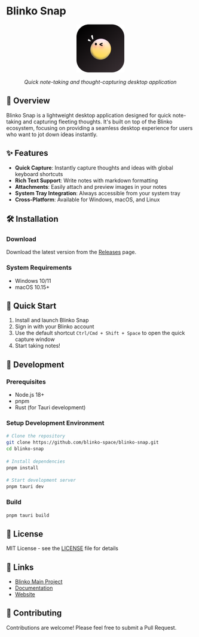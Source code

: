 # Blinko Snap

<div align="center">
  <img src="public/icon.png" alt="Blinko Snap Logo" width="128" height="128">
  <p><em>Quick note-taking and thought-capturing desktop application</em></p>
</div>

## 🚀 Overview

Blinko Snap is a lightweight desktop application designed for quick note-taking and capturing fleeting thoughts. It's built on top of the Blinko ecosystem, focusing on providing a seamless desktop experience for users who want to jot down ideas instantly.

## ✨ Features

- **Quick Capture**: Instantly capture thoughts and ideas with global keyboard shortcuts
- **Rich Text Support**: Write notes with markdown formatting
- **Attachments**: Easily attach and preview images in your notes
- **System Tray Integration**: Always accessible from your system tray
- **Cross-Platform**: Available for Windows, macOS, and Linux

## 🛠️ Installation

### Download

Download the latest version from the [Releases](https://github.com/blinko-space/blinko-snap/releases) page.

### System Requirements

- Windows 10/11
- macOS 10.15+

## 🎯 Quick Start

1. Install and launch Blinko Snap
2. Sign in with your Blinko account
3. Use the default shortcut `Ctrl/Cmd + Shift + Space` to open the quick capture window
4. Start taking notes!

## 🔧 Development

### Prerequisites

- Node.js 18+
- pnpm
- Rust (for Tauri development)

### Setup Development Environment

```bash
# Clone the repository
git clone https://github.com/blinko-space/blinko-snap.git
cd blinko-snap

# Install dependencies
pnpm install

# Start development server
pnpm tauri dev
```

### Build

```bash
pnpm tauri build
```

## 📝 License

MIT License - see the [LICENSE](LICENSE) file for details

## 🔗 Links

- [Blinko Main Project](https://github.com/blinko-space/blinko)
- [Documentation](https://blinko.mintlify.app/introduction)
- [Website](https://blinko-demo.vercel.app/)

## 💖 Contributing

Contributions are welcome! Please feel free to submit a Pull Request.
